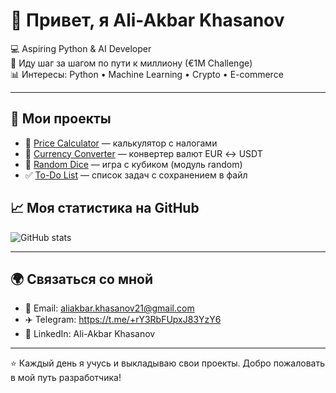 # 👋 Привет, я Ali-Akbar Khasanov  

💻 Aspiring Python & AI Developer  
🚀 Иду шаг за шагом по пути к миллиону (€1M Challenge)  
📊 Интересы: Python • Machine Learning • Crypto • E-commerce  

---

## 📂 Мои проекты
- 🧮 [Price Calculator](#) — калькулятор с налогами  
- 💱 [Currency Converter](#) — конвертер валют EUR ↔ USDT  
- 🎲 [Random Dice](#) — игра с кубиком (модуль random)  
- ✅ [To-Do List](#) — список задач с сохранением в файл
  

## 📈 Моя статистика на GitHub
![GitHub stats](https://github-readme-stats.vercel.app/api?username=AliAkbarKhasanov&show_icons=true&theme=tokyonight)

---

## 🌍 Связаться со мной
- 📩 Email: aliakbar.khasanov21@gmail.com  
- ✈️ Telegram: https://t.me/+rY3RbFUpxJ83YzY6
- 💼 LinkedIn: Ali-Akbar Khasanov 

---
⭐️ Каждый день я учусь и выкладываю свои проекты. Добро пожаловать в мой путь разработчика!
